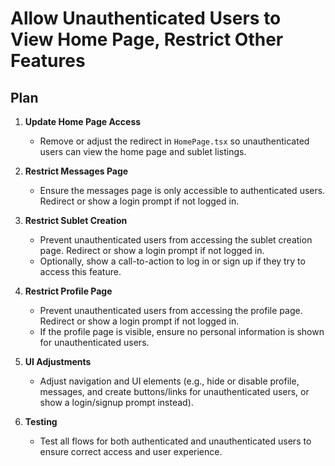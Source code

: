 # Allow Unauthenticated Users to View Home Page, Restrict Other Features

## Plan

1. **Update Home Page Access**
   - Remove or adjust the redirect in `HomePage.tsx` so unauthenticated users can view the home page and sublet listings.

2. **Restrict Messages Page**
   - Ensure the messages page is only accessible to authenticated users. Redirect or show a login prompt if not logged in.

3. **Restrict Sublet Creation**
   - Prevent unauthenticated users from accessing the sublet creation page. Redirect or show a login prompt if not logged in.
   - Optionally, show a call-to-action to log in or sign up if they try to access this feature.

4. **Restrict Profile Page**
   - Prevent unauthenticated users from accessing the profile page. Redirect or show a login prompt if not logged in.
   - If the profile page is visible, ensure no personal information is shown for unauthenticated users.

5. **UI Adjustments**
   - Adjust navigation and UI elements (e.g., hide or disable profile, messages, and create buttons/links for unauthenticated users, or show a login/signup prompt instead).

6. **Testing**
   - Test all flows for both authenticated and unauthenticated users to ensure correct access and user experience.
